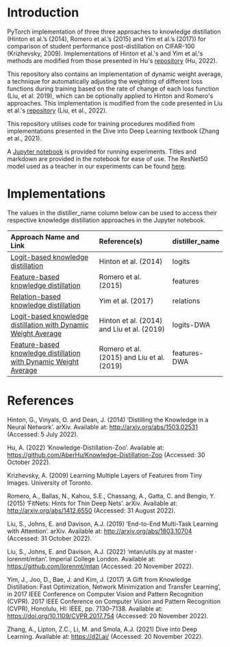 # Introduction
PyTorch implementation of three three approaches to knowledge distillation (Hinton et al.’s (2014), Romero et al.’s (2015) and Yim et al.’s (2017)) for comparison of student performance post-distillation on CIFAR-100 (Krizhevsky, 2009). Implementations of Hinton et al.'s and Yim et al.'s methods are modified from those presented in Hu's [repository](https://github.com/AberHu/Knowledge-Distillation-Zoo#readme) (Hu, 2022).

This repository also contains an implementation of dynamic weight average, a technique for automatically adjusting the weighting of different loss functions during training based on the rate of change of each loss function (Liu, et al. 2019), which can be optionally applied to Hinton and Romero's approaches. This implementation is modified from the code presented in Liu et al.'s [repository](https://github.com/lorenmt/mtan) (Liu, et al., 2022).

This repository utilises code for training procedures modified from implementations presented in the Dive into Deep Learning textbook (Zhang et al., 2021).

A [Jupyter notebook](distillation_interface.ipynb) is provided for running experiments. Titles and markdown are provided in the notebook for ease of use. The ResNet50 model used as a teacher in our experiments can be found [here](https://drive.google.com/file/d/1Vdlv-Aw1F0eEkkK89butpNDRFB1d1ozb/view?usp=sharing).

# Implementations
The values in the distiller_name column below can be used to access their respective knowledge distillation approaches in the Jupyter notebook. 

| Approach Name and Link                                            | Reference(s)                                | distiller_name  |
|:------------------------------------------------------------------|:--------------------------------------------|:----------------|
| [Logit-based knowledge distillation](distillation_methods_module/logits_distiller.py)                                | Hinton et al. (2014)                        | logits          |
| [Feature-based knowledge distillation](distillation_methods_module/features_distiller.py)                              | Romero et al. (2015)                        | features        |
| [Relation-based knowledge distillation](distillation_methods_module/relations_distiller.py)                             | Yim et al. (2017)                           | relations       |
| [Logit-based knowledge distillation with Dynamic Weight Average](distillation_methods_module/logits_distiller_dwa.py)    | Hinton et al. (2014) and Liu et al. (2019)  | logits-DWA      |
| [Feature-based knowledge distillation with Dynamic Weight Average](distillation_methods_module/features_distiller_dwa.py)  | Romero et al. (2015) and Liu et al. (2019)  | features-DWA    |

# References
Hinton, G., Vinyals, O. and Dean, J. (2014) ‘Distilling the Knowledge in a Neural Network’.
arXiv. Available at: http://arxiv.org/abs/1503.02531 (Accessed: 5 July 2022).

Hu, A. (2022) ‘Knowledge-Distillation-Zoo’. Available at: https://github.com/AberHu/Knowledge-Distillation-Zoo (Accessed: 30 October 2022).

Krizhevsky, A. (2009) Learning Multiple Layers of Features from Tiny Images. University of Toronto.

Romero, A., Ballas, N., Kahou, S.E., Chassang, A., Gatta, C. and Bengio, Y. (2015) ‘FitNets: Hints for Thin Deep Nets’.
arXiv. Available at: http://arxiv.org/abs/1412.6550 (Accessed: 31 August 2022).

Liu, S., Johns, E. and Davison, A.J. (2019) ‘End-to-End Multi-Task Learning with Attention’.
arXiv. Available at: http://arxiv.org/abs/1803.10704 (Accessed: 31 October 2022).

Liu, S., Johns, E. and Davison, A.J. (2022) ‘mtan/utils.py at master · lorenmt/mtan’.
Imperial College London. Available at: https://github.com/lorenmt/mtan (Accessed: 20 November 2022).

Yim, J., Joo, D., Bae, J. and Kim, J. (2017) ‘A Gift from Knowledge Distillation: Fast Optimization, Network Minimization and Transfer Learning’,
in 2017 IEEE Conference on Computer Vision and Pattern Recognition (CVPR). 2017 IEEE Conference on Computer Vision and Pattern Recognition (CVPR), Honolulu, HI: IEEE, pp. 7130–7138. Available at: https://doi.org/10.1109/CVPR.2017.754 (Accessed: 20 November 2022).

Zhang, A., Lipton, Z.C., Li, M. and Smola, A.J. (2021) Dive into Deep Learning. Available at: https://d2l.ai/ (Accessed: 20 November 2022).
